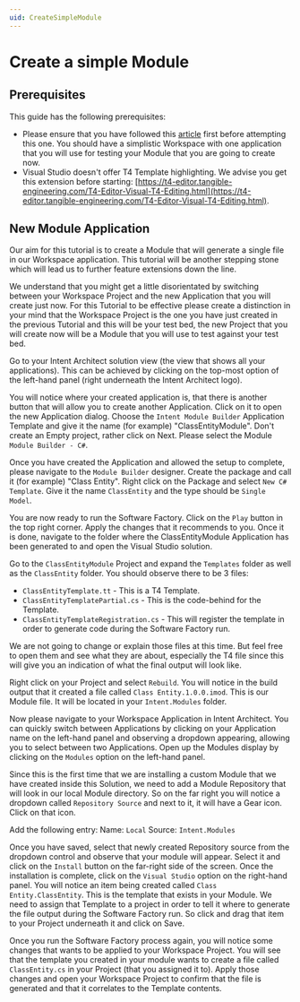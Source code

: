```yaml
---
uid: CreateSimpleModule
---
```

# Create a simple Module

## Prerequisites

This guide has the following prerequisites:

 - Please ensure that you have followed this [article](xref:CreateWorkspace) first before attempting this one. You should have a simplistic Workspace with one application that you will use for testing your Module that you are going to create now.
 - Visual Studio doesn't offer T4 Template highlighting. We advise you get this extension before starting: [https://t4-editor.tangible-engineering.com/T4-Editor-Visual-T4-Editing.html](https://t4-editor.tangible-engineering.com/T4-Editor-Visual-T4-Editing.html). 

## New Module Application

Our aim for this tutorial is to create a Module that will generate a single file in our Workspace application. This tutorial will be another stepping stone which will lead us to further feature extensions down the line.

We understand that you might get a little disorientated by switching between your Workspace Project and the new Application that you will create just now. For this Tutorial to be effective please create a distinction in your mind that the Workspace Project is the one you have just created in the previous Tutorial and this will be your test bed, the new Project that you will create now will be a Module that you will use to test against your test bed.

Go to your Intent Architect solution view (the view that shows all your applications). This can be achieved by clicking on the top-most option of the left-hand panel (right underneath the Intent Architect logo).

You will notice where your created application is, that there is another button that will allow you to create another Application. Click on it to open the new Application dialog.
Choose the `Intent Module Builder` Application Template and give it the name (for example) "ClassEntityModule".
Don't create an Empty project, rather click on Next. Please select the Module `Module Builder - C#`.

Once you have created the Application and allowed the setup to complete, please navigate to the `Module Builder` designer. 
Create the package and call it (for example) "Class Entity".
Right click on the Package and select `New C# Template`.
Give it the name `ClassEntity` and the type should be `Single Model`.

You are now ready to run the Software Factory. Click on the `Play` button in the top right corner.
Apply the changes that it recommends to you.
Once it is done, navigate to the folder where the ClassEntityModule Application has been generated to and open the Visual Studio solution.

Go to the `ClassEntityModule` Project and expand the `Templates` folder as well as the `ClassEntity` folder. You should observe there to be 3 files:

 - `ClassEntityTemplate.tt` - This is a T4 Template.
 - `ClassEntityTemplatePartial.cs` - This is the code-behind for the Template.
 - `ClassEntityTemplateRegistration.cs` - This will register the template in order to generate code during the Software Factory run.

We are not going to change or explain those files at this time. But feel free to open them and see what they are about, especially the T4 file since this will give you an indication of what the final output will look like.

Right click on your Project and select `Rebuild`.
You will notice in the build output that it created a file called `Class Entity.1.0.0.imod`. This is our Module file. It will be located in your `Intent.Modules` folder.

Now please navigate to your Workspace Application in Intent Architect. You can quickly switch between Applications by clicking on your Application name on the left-hand panel and observing a dropdown appearing, allowing you to select between two Applications.
Open up the Modules display by clicking on the `Modules` option on the left-hand panel.

Since this is the first time that we are installing a custom Module that we have created inside this Solution, we need to add a Module Repository that will look in our local Module directory. So on the far right you will notice a dropdown called `Repository Source` and next to it, it will have a Gear icon. Click on that icon.

Add the following entry:
Name: `Local`
Source: `Intent.Modules`

Once you have saved, select that newly created Repository source from the dropdown control and observe that your module will appear.
Select it and click on the `Install` button on the far-right side of the screen.
Once the installation is complete, click on the `Visual Studio` option on the right-hand panel.
You will notice an item being created called `Class Entity.ClassEntity`. This is the template that exists in your Module.
We need to assign that Template to a project in order to tell it where to generate the file output during the Software Factory run.
So click and drag that item to your Project underneath it and click on Save.

Once you run the Software Factory process again, you will notice some changes that wants to be applied to your Workspace Project. You will see that the template you created in your module wants to create a file called `ClassEntity.cs` in your Project (that you assigned it to). Apply those changes and open your Workspace Project to confirm that the file is generated and that it correlates to the Template contents.
